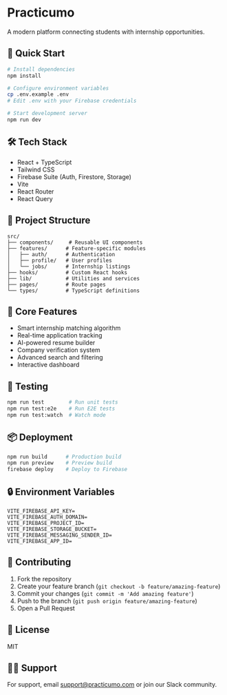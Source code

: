 # Practicumo

A modern platform connecting students with internship opportunities.

## 🚀 Quick Start

```bash
# Install dependencies
npm install

# Configure environment variables
cp .env.example .env
# Edit .env with your Firebase credentials

# Start development server
npm run dev
```

## 🛠 Tech Stack
- React + TypeScript
- Tailwind CSS
- Firebase Suite (Auth, Firestore, Storage)
- Vite
- React Router
- React Query

## 📁 Project Structure

```
src/
├── components/     # Reusable UI components
├── features/      # Feature-specific modules
│   ├── auth/      # Authentication
│   ├── profile/   # User profiles
│   └── jobs/      # Internship listings
├── hooks/         # Custom React hooks
├── lib/           # Utilities and services
├── pages/         # Route pages
└── types/         # TypeScript definitions
```

## 🔑 Core Features
- Smart internship matching algorithm
- Real-time application tracking
- AI-powered resume builder
- Company verification system
- Advanced search and filtering
- Interactive dashboard

## 🧪 Testing
```bash
npm run test        # Run unit tests
npm run test:e2e    # Run E2E tests
npm run test:watch  # Watch mode
```

## 📦 Deployment
```bash
npm run build      # Production build
npm run preview    # Preview build
firebase deploy    # Deploy to Firebase
```

## 🔒 Environment Variables
```
VITE_FIREBASE_API_KEY=
VITE_FIREBASE_AUTH_DOMAIN=
VITE_FIREBASE_PROJECT_ID=
VITE_FIREBASE_STORAGE_BUCKET=
VITE_FIREBASE_MESSAGING_SENDER_ID=
VITE_FIREBASE_APP_ID=
```

## 🤝 Contributing
1. Fork the repository
2. Create your feature branch (`git checkout -b feature/amazing-feature`)
3. Commit your changes (`git commit -m 'Add amazing feature'`)
4. Push to the branch (`git push origin feature/amazing-feature`)
5. Open a Pull Request

## 📝 License
MIT

## 🙋‍♂️ Support
For support, email support@practicumo.com or join our Slack community.